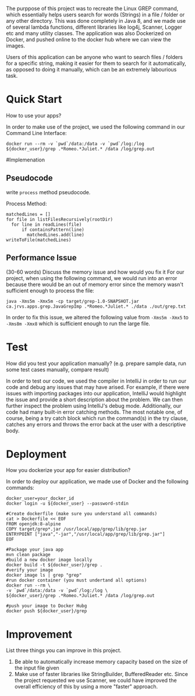 The purppose of this project was to recreate the Linux GREP command, which essentially helps users search for words (Strings) in a file / folder or any other directory.
This was done completely in Java 8, and we made use of several lambda functions, different libraries like log4j, Scanner, Logger etc and many utility classes.
The application was also Dockerized on Docker, and pushed online to the docker hub where we can view the images.

Users of this application can be anyone who want to search files / folders for a specific string, making it easier for them to search for it automatically,
as opposed to doing it manually, which can be an extremely labourious task.

# Quick Start
How to use your apps? 

In order to make use of the project, we used the following command in our Command Line Interface:

```
docker run --rm -v `pwd`/data:/data -v `pwd`/log:/log ${docker_user}/grep .*Romeo.*Juliet.* /data /log/grep.out
```

#Implemenation
## Pseudocode
write `process` method pseudocode.

Process Method:

```
matchedLines = []
for file in listFilesRecursively(rootDir)
  for line in readLines(file)
      if containsPattern(line)
        matchedLines.add(line)
writeToFile(matchedLines)
```

## Performance Issue
(30-60 words)
Discuss the memory issue and how would you fix it
For our project, when using the following command, we would run into an error because there would be an out of memory error since the memory wasn't
sufficient enough to process the file:

```
java -Xms5m -Xmx5m -cp target/grep-1.0-SNAPSHOT.jar ca.jrvs.apps.grep.JavaGrepImp .*Romeo.*Juliet.* ./data ./out/grep.txt
```

In order to fix this issue, we altered the following value from `-Xms5m -Xmx5` to `-Xms8m -Xmx8` which is sufficient enough to run the large file.

# Test
How did you test your application manually? (e.g. prepare sample data, run some test cases manually, compare result)

In order to test our code, we used the compiler in IntelliJ in order to run our code and debug any issues that may have arised. For example, if there were
issues with importing packages into our application, IntelliJ would highlight the issue and provide a short description about the problem. We can then
further inspect the problem using IntelliJ's debug mode. Additionally, our code had many built-in error catching methods. The most notable one, of course,
being a try catch block which run the command(s) in the try clause, catches any errors and throws the error back at the user with a descriptive body.

# Deployment
How you dockerize your app for easier distribution?

In order to deploy our application, we made use of Docker and the following commands:

```
docker_user=your_docker_id
docker login -u ${docker_user} --password-stdin 

#Create dockerfile (make sure you understand all commands)
cat > Dockerfile << EOF
FROM openjdk:8-alpine
COPY target/grep*.jar /usr/local/app/grep/lib/grep.jar
ENTRYPOINT ["java","-jar","/usr/local/app/grep/lib/grep.jar"]
EOF

#Package your java app
mvn clean package
#build a new docker image locally
docker build -t ${docker_user}/grep .
#verify your image
docker image ls | grep "grep"
#run docker container (you must undertand all options)
docker run --rm \
-v `pwd`/data:/data -v `pwd`/log:/log \
${docker_user}/grep .*Romeo.*Juliet.* /data /log/grep.out

#push your image to Docker Hubg
docker push ${docker_user}/grep
```

# Improvement
List three things you can improve in this project.
1. Be able to automatically increase memory capacity based on the size of the input file given
2. Make use of faster libraries like StringBuilder, BufferedReader etc. Since the project requested we use Scanner, we could have improved the overall
efficiency of this by using a more "faster" approach.
